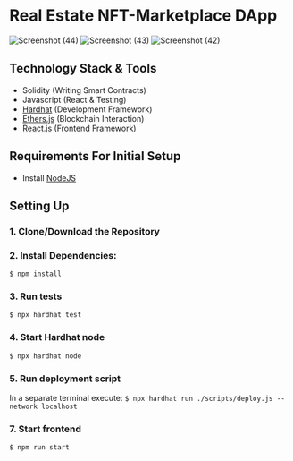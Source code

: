 # Real Estate NFT-Marketplace DApp

![Screenshot (44)](https://github.com/Abhishek-465/Real-Estate-NFT-Marketplace/assets/127030695/af95353b-d1a6-4e64-b35e-44d9c7478351)
![Screenshot (43)](https://github.com/Abhishek-465/Real-Estate-NFT-Marketplace/assets/127030695/d93afcce-4ca1-46e8-b088-9dc23bd3ba31)
![Screenshot (42)](https://github.com/Abhishek-465/Real-Estate-NFT-Marketplace/assets/127030695/2afe36b3-8142-4f30-8290-66d8d9cc9668)


## Technology Stack & Tools

- Solidity (Writing Smart Contracts)
- Javascript (React & Testing)
- [Hardhat](https://hardhat.org/) (Development Framework)
- [Ethers.js](https://docs.ethers.io/v5/) (Blockchain Interaction)
- [React.js](https://reactjs.org/) (Frontend Framework)

## Requirements For Initial Setup
- Install [NodeJS](https://nodejs.org/en/)

## Setting Up
### 1. Clone/Download the Repository

### 2. Install Dependencies:
`$ npm install`

### 3. Run tests
`$ npx hardhat test`

### 4. Start Hardhat node
`$ npx hardhat node`

### 5. Run deployment script
In a separate terminal execute:
`$ npx hardhat run ./scripts/deploy.js --network localhost`

### 7. Start frontend
`$ npm run start`
